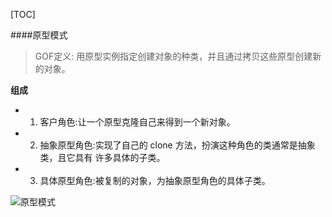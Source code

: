 [TOC]

####原型模式


>GOF定义:  用原型实例指定创建对象的种类，并且通过拷贝这些原型创建新的对象。


**组成**

- 1) 客户角色:让一个原型克隆自己来得到一个新对象。- 2) 抽象原型角色:实现了自己的 clone 方法，扮演这种角色的类通常是抽象类，且它具有许多具体的子类。- 3) 具体原型角色:被复制的对象，为抽象原型角色的具体子类。

![原型模式]()

